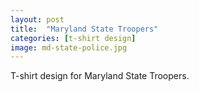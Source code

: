 ```yaml
---
layout: post
title:  "Maryland State Troopers"
categories: [t-shirt design]
image: md-state-police.jpg
---
```


T-shirt design for Maryland State Troopers.